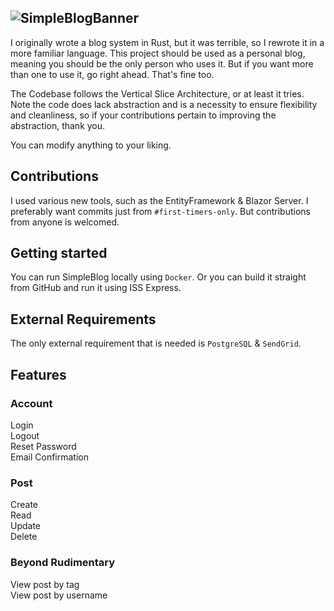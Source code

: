 ![SimpleBlogBanner](https://github.com/okjlez/SimpleBlog/blob/master/Web/blob/ReadMeLogo.png?raw=true)
----------------------------------------------------------------
I originally wrote a blog system in Rust, but it was terrible, so I rewrote it in a more familiar language. 
This project should be used as a personal blog, meaning you should be the only person who uses it. But if you want
more than one to use it, go right ahead. That's fine too.

The Codebase follows the Vertical Slice Architecture, or at least it tries. Note the code does lack abstraction
and is a necessity to ensure flexibility and cleanliness, so if your contributions pertain to improving
the abstraction, thank you.

You can modify anything to your liking. 

## Contributions
I used various new tools, such as the EntityFramework & Blazor Server. I preferably want commits 
just from `#first-timers-only`. But contributions from anyone is welcomed.


## Getting started
You can run SimpleBlog locally using `Docker`. Or you can build it straight from GitHub and run it using ISS Express.

## External Requirements
The only external requirement that is needed is `PostgreSQL` & `SendGrid`.

## Features

### Account
Login<br>
Logout<br>
Reset Password<br>
Email Confirmation<br>

### Post
Create<br>
Read<br>
Update<br>
Delete<br>

### Beyond Rudimentary
View post by tag<br>
View post by username<br>

